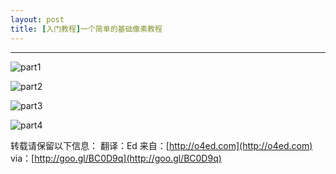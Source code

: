 ```yaml
---
layout: post
title: [入门教程]一个简单的基础像素教程
---
```

---
![part1](http://ww2.sinaimg.cn/large/536efc01jw1em1dzx43ugj20dw07s75l.jpg)

![part2](http://ww4.sinaimg.cn/large/536efc01jw1em1dzpk0vgj20hq0gogp6.jpg)

![part3](http://ww4.sinaimg.cn/large/536efc01jw1em1dyx7nmaj20hq0iotcc.jpg)

![part4](http://ww1.sinaimg.cn/large/536efc01jw1em1dzh0t0qj20hg0gotc2.jpg)


转载请保留以下信息：
翻译：Ed 来自：[http://o4ed.com](http://o4ed.com) via：[http://goo.gl/BC0D9q](http://goo.gl/BC0D9q)